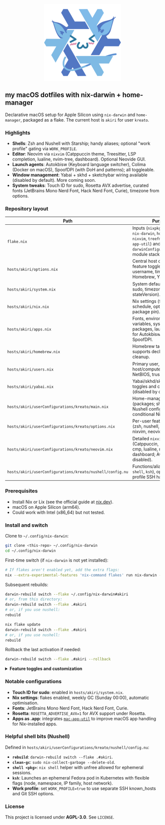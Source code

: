 <p align="center">
  <img src="https://raw.githubusercontent.com/yunfachi/NixOwOS/master/assets/nixowos-snowflake-colours.svg" width="250px" alt="NixOwOS logo">
</p>

## my macOS dotfiles with nix-darwin + home-manager

Declarative macOS setup for Apple Silicon using `nix-darwin` and `home-manager`, packaged as a flake.
The current host is `akiri` for user `kreato`.

### Highlights
- **Shells**: Zsh and Nushell with Starship; handy aliases; optional "work profile" gating via `WORK_PROFILE`.
- **Editor**: Neovim via `nixvim` (Catppuccin theme, Treesitter, LSP completion, lualine, nvim-tree, dashboard). Optional Neovide GUI.
- **Launch agents**: Autokbisw (Keyboard language switcher), Colima (Docker on macOS), SpoofDPI (with DoH and patterns); all toggleable.
- **Window management**: Yabai + skhd + sketchybar wiring available (disabled by default). More coming soon.
- **System tweaks**: Touch ID for sudo, Rosetta AVX advertise, curated fonts (JetBrains Mono Nerd Font, Hack Nerd Font, Curie), timezone from options.

### Repository layout
| Path | Purpose |
| - | - |
| `flake.nix` | Inputs (`nixpkgs-unstable`, `nix-darwin`, `home-manager`, `nixvim`, `treefmt-nix`, `mac-app-util`) and `darwinConfigurations.akiri` module stack. |
| `hosts/akiri/options.nix` | Central host options and feature toggles (hostname, username, time, services, Homebrew, Yabai). |
| `hosts/akiri/system.nix` | System defaults (Touch ID sudo, timezone, platform, stateVersion). |
| `hosts/akiri/nix.nix` | Nix settings (flakes, GC schedule, optimise, package pin). |
| `hosts/akiri/apps.nix` | Fonts, environment variables, system packages, launchd agents for Autokbisw, Colima, SpoofDPI. |
| `hosts/akiri/homebrew.nix` | Homebrew taps/casks; supports declarative cleanup. |
| `hosts/akiri/users.nix` | Primary user, host/computer name, SMB NetBIOS, trusted Nix users. |
| `hosts/akiri/yabai.nix` | Yabai/skhd/sketchybar toggles and configs (disabled by default). |
| `hosts/akiri/userConfigurations/kreato/main.nix` | Home-manager entry (packages; shells; Starship; Nushell config/env; conditional Nixvim import). |
| `hosts/akiri/userConfigurations/kreato/options.nix` | Per-user feature toggles (zsh, nushell, starship, nixvim, neovide). |
| `hosts/akiri/userConfigurations/kreato/neovim.nix` | Detailed `nixvim` setup (Catppuccin, Treesitter, cmp, lualine, nvim-tree, dashboard; Avante disabled). |
| `hosts/akiri/userConfigurations/kreato/nushell/config.nu` | Functions/aliases (`clean-gc`, `shell`, `ksh`), optional work profile SSH handling. |

### Prerequisites
- Install Nix or Lix (see the official guide at [nix.dev](https://nix.dev)).
- macOS on Apple Silicon (arm64).
 - Could work with Intel (x86_64) but not tested.

### Install and switch
Clone to `~/.config/nix-darwin`:

```bash
git clone <this-repo> ~/.config/nix-darwin
cd ~/.config/nix-darwin
```

First-time switch (if `nix-darwin` is not yet installed):

```bash
# If flakes aren't enabled yet, add the extra flags:
nix --extra-experimental-features 'nix-command flakes' run nix-darwin -- switch --flake ~/.config/nix-darwin#akiri
```

Subsequent rebuilds:

```bash
darwin-rebuild switch --flake ~/.config/nix-darwin#akiri
# or, from this directory:
darwin-rebuild switch --flake .#akiri
# or, if you use nushell:
rebuild
```

```bash
nix flake update
darwin-rebuild switch --flake .#akiri
# or, if you use nushell:
rebuild
```

Rollback the last activation if needed:

```bash
darwin-rebuild switch --flake .#akiri --rollback
```

<details>
<summary><strong>Feature toggles and customization</strong></summary>

- **Host options (edit `hosts/akiri/options.nix`)**:
  - **Basics**:
    - `hostName` (string)
    - `userName` (string)
    - `time.timeZone` (string)
    - `security.sudo.touchIdAuth` (bool)
  - **Services**:
    - `services.autokbisw.enable` (bool), `services.autokbisw.startOnLogin` (bool)
    - `services.colima.enable` (bool), `services.colima.startOnLogin` (bool)
    - `services.spoofdpi.enable` (bool), `services.spoofdpi.enableDoh` (bool), `services.spoofdpi.windowSize` (int), `services.spoofdpi.startOnLogin` (bool)
    - `services.spoofdpi.patterns` (list of strings; regex word-boundary matched)
  - **Homebrew**:
    - `homebrew.enable` (bool), `homebrew.autoUpdate` (bool), `homebrew.declarative` (bool; controls cleanup mode)
  - **Window management**:
    - `yabai.enable` (bool), `yabai.skhd.enable` (bool), `yabai.sketchybar.enable` (bool)
- **User options (edit `hosts/akiri/userConfigurations/kreato/options.nix`)**:
  - `programs.zsh.enable`, `programs.nushell.enable`, `programs.starship.enable`, `programs.nixvim.enable`, `programs.neovide.enable`
- **Lists you can customize**:
  - `hosts/akiri/options.nix`: `services.spoofdpi.patterns` (list of domains/keywords)
  - `hosts/akiri/apps.nix`:
    - `fonts.packages` (list)
    - `environment.systemPackages` (list)
  - `hosts/akiri/homebrew.nix`:
    - `homebrew.taps` (list)
    - `homebrew.casks` (list)
  - `hosts/akiri/userConfigurations/kreato/main.nix`:
    - `home.packages` (list)
- **Neovim**: customize plugins in `hosts/akiri/userConfigurations/kreato/neovim.nix`.

Example: add a SpoofDPI site pattern in `hosts/akiri/options.nix`:

```nix
services.spoofdpi.patterns = [
  "discord"
  "your-new-domain"
];
```

</details>

### Notable configurations
- **Touch ID for sudo**: enabled in `hosts/akiri/system.nix`.
- **Nix settings**: flakes enabled, weekly GC (Sunday 00:00), automatic optimisation.
- **Fonts**: JetBrains Mono Nerd Font, Hack Nerd Font, Curie.
- **Rosetta**: `ROSETTA_ADVERTISE_AVX=1` for AVX support under Rosetta.
- **Apps as .app**: integrates [`mac-app-util`](https://github.com/hraban/mac-app-util) to improve macOS app handling for Nix-installed apps.

### Helpful shell bits (Nushell)
Defined in `hosts/akiri/userConfigurations/kreato/nushell/config.nu`:
- **`rebuild`**: `darwin-rebuild switch --flake .#akiri`.
- **`clean-gc`**: `sudo nix-collect-garbage --delete-old`.
- **`shell <pkg>`**: `nix shell` helper with unfree allowed for ephemeral sessions.
- **`ksh`**: Launches an ephemeral Fedora pod in Kubernetes with flexible flags (node, namespace, IP family, host network).
- **Work profile**: set `WORK_PROFILE=true` to use separate SSH known_hosts and Git SSH options.

### License
This project is licensed under **AGPL-3.0**. See `LICENSE`.
